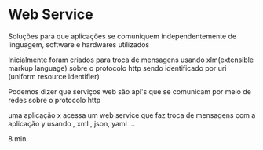 
# Web Service

Soluções para que aplicações se comuniquem independentemente de linguagem, software e hardwares utilizados 

Inicialmente foram criados para troca de mensagens usando xlm(extensible markup language) sobre o protocolo http sendo identificado por uri (uniform resource identifier) 

Podemos dizer que serviços web são api's que se comunicam por meio de redes sobre o protocolo http 

uma aplicação x acessa um web service que faz troca de  mensagens com a aplicação y usando , xml , json, yaml ... 

8 min 
